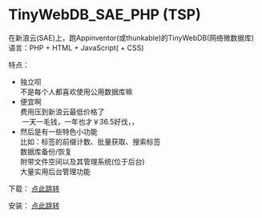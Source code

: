# TinyWebDB_SAE_PHP (TSP)
在新浪云(SAE)上，跑Appinventor(或thunkable)的TinyWebDB(网络微数据库)   
语言：PHP + HTML + JavaScript( + CSS)

特点：

- 独立呗   
  不是每个人都喜欢使用公用数据库嘛
- 便宜啊   
  费用压到新浪云最低价格了    
  一天一毛钱，一年也才￥36.5好伐，，   
- 然后是有一些特色小功能   
  比如：标签的前缀计数、批量获取、搜索标签   
  数据库备份/恢复   
  附带文件空间以及其管理系统(位于后台)   
  大量实用后台管理功能

下载：
[点此跳转](https://github.com/ColinTree/TinyWebDB_SAE_PHP/wiki/%E4%B8%8B%E8%BD%BD%E9%A1%B5)

安装：
[点此跳转](https://github.com/ColinTree/TinyWebDB_SAE_PHP/wiki/%E5%AE%89%E8%A3%85%E6%96%B9%E6%B3%95---%E4%BD%BF%E7%94%A8%E6%95%99%E7%A8%8B)